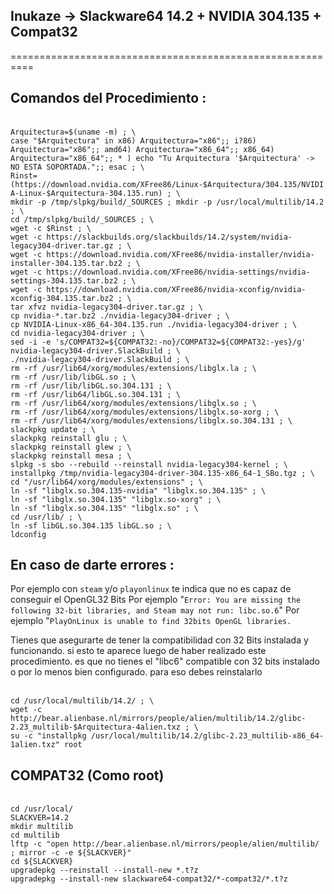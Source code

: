 ## Inukaze -> Slackware64 14.2 + NVIDIA 304.135 + Compat32
==========================================================

## Comandos del Procedimiento :

<br>`Arquitectura=$(uname -m) ; \`
<br>`case "$Arquitectura" in x86) Arquitectura="x86";; i?86) Arquitectura="x86";; amd64) Arquitectura="x86_64";; x86_64) Arquitectura="x86_64";; * ) echo "Tu Arquitectura '$Arquitectura' -> NO ESTA SOPORTADA.";; esac ; \`
<br>`Rinst=(https://download.nvidia.com/XFree86/Linux-$Arquitectura/304.135/NVIDIA-Linux-$Arquitectura-304.135.run) ; \`
<br>`mkdir -p /tmp/slpkg/build/_SOURCES ; mkdir -p /usr/local/multilib/14.2 ; \`
<br>`cd /tmp/slpkg/build/_SOURCES ; \`
<br>`wget -c $Rinst ; \`
<br>`wget -c https://slackbuilds.org/slackbuilds/14.2/system/nvidia-legacy304-driver.tar.gz ; \`
<br>`wget -c https://download.nvidia.com/XFree86/nvidia-installer/nvidia-installer-304.135.tar.bz2 ; \`
<br>`wget -c https://download.nvidia.com/XFree86/nvidia-settings/nvidia-settings-304.135.tar.bz2 ; \`
<br>`wget -c https://download.nvidia.com/XFree86/nvidia-xconfig/nvidia-xconfig-304.135.tar.bz2 ; \`
<br>`tar xfvz nvidia-legacy304-driver.tar.gz ; \`
<br>`cp nvidia-*.tar.bz2 ./nvidia-legacy304-driver ; \`
<br>`cp NVIDIA-Linux-x86_64-304.135.run ./nvidia-legacy304-driver ; \`
<br>`cd nvidia-legacy304-driver ; \`
<br>`sed -i -e 's/COMPAT32=${COMPAT32:-no}/COMPAT32=${COMPAT32:-yes}/g' nvidia-legacy304-driver.SlackBuild ; \`
<br>`./nvidia-legacy304-driver.SlackBuild ; \`
<br>`rm -rf /usr/lib64/xorg/modules/extensions/libglx.la ; \`
<br>`rm -rf /usr/lib/libGL.so ; \`
<br>`rm -rf /usr/lib/libGL.so.304.131 ; \`
<br>`rm -rf /usr/lib64/libGL.so.304.131 ; \`
<br>`rm -rf /usr/lib64/xorg/modules/extensions/libglx.so ; \`
<br>`rm -rf /usr/lib64/xorg/modules/extensions/libglx.so-xorg ; \`
<br>`rm -rf /usr/lib64/xorg/modules/extensions/libglx.so.304.131 ; \`
<br>`slackpkg update ; \`
<br>`slackpkg reinstall glu ; \`
<br>`slackpkg reinstall glew ; \`
<br>`slackpkg reinstall mesa ; \`
<br>`slpkg -s sbo --rebuild --reinstall nvidia-legacy304-kernel ; \`
<br>`installpkg /tmp/nvidia-legacy304-driver-304.135-x86_64-1_SBo.tgz ; \`
<br>`cd "/usr/lib64/xorg/modules/extensions" ; \`
<br>`ln -sf "libglx.so.304.135-nvidia" "libglx.so.304.135" ; \`
<br>`ln -sf "libglx.so.304.135" "libglx.so-xorg" ; \`
<br>`ln -sf "libglx.so.304.135" "libglx.so" ; \`
<br>`cd /usr/lib/ ; \`
<br>`ln -sf libGL.so.304.135 libGL.so ; \`
<br>`ldconfig`<br>

## En caso de darte errores :

Por ejemplo con `steam` y/o `playonlinux` te indica que no es capaz de conseguir el OpenGL32 Bits
Por ejemplo "`Error: You are missing the following 32-bit libraries, and Steam may not run: libc.so.6`"
Por ejemplo "`PlayOnLinux is unable to find 32bits OpenGL libraries.`

Tienes que asegurarte de tener la compatibilidad con 32 Bits instalada y funcionando. si esto te
aparece luego de haber realizado este procedimiento. es que no tienes el "libc6" compatible con 32 bits instalado
o por lo menos bien configurado. para eso debes reinstalarlo

<br>`cd /usr/local/multilib/14.2/ ; \`
<br>`wget -c http://bear.alienbase.nl/mirrors/people/alien/multilib/14.2/glibc-2.23_multilib-$Arquitectura-4alien.txz ; \`
<br>`su -c "installpkg /usr/local/multilib/14.2/glibc-2.23_multilib-x86_64-1alien.txz" root`<br>

## COMPAT32 (Como root)
<br>`cd /usr/local/`
<br>`SLACKVER=14.2`
<br>`mkdir multilib`
<br>`cd multilib`
<br>`lftp -c "open http://bear.alienbase.nl/mirrors/people/alien/multilib/ ; mirror -c -e ${SLACKVER}"`
<br>`cd ${SLACKVER}`
<br>`upgradepkg --reinstall --install-new *.t?z`
<br>`upgradepkg --install-new slackware64-compat32/*-compat32/*.t?z`<br>
